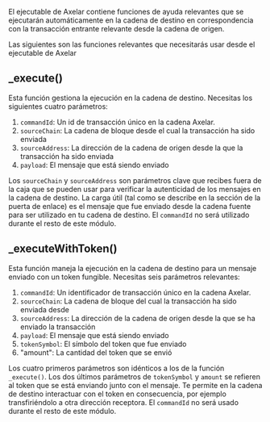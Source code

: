 El ejecutable de Axelar contiene funciones de ayuda relevantes que se ejecutarán automáticamente en la cadena de destino en correspondencia con la transacción entrante relevante desde la cadena de origen.

Las siguientes son las funciones relevantes que necesitarás usar desde el ejecutable de Axelar

## \_execute()

Esta función gestiona la ejecución en la cadena de destino. Necesitas los siguientes cuatro parámetros:

1. `commandId`: Un id de transacción único en la cadena Axelar.
2. `sourceChain`: La cadena de bloque desde el cual la transacción ha sido enviada
3. `sourceAddress`: La dirección de la cadena de origen desde la que la transacción ha sido enviada
4. `payload`: El mensaje que está siendo enviado

Los `sourceChain` y `sourceAddress` son parámetros clave que recibes fuera de la caja que se pueden usar para verificar la autenticidad de los mensajes en la cadena de destino. La carga útil (tal como se describe en la sección de la puerta de enlace) es el mensaje que fue enviado desde la cadena fuente para ser utilizado en tu cadena de destino. El `commandId` no será utilizado durante el resto de este módulo.

## \_executeWithToken()

Esta función maneja la ejecución en la cadena de destino para un mensaje enviado con un token fungible. Necesitas seis parámetros relevantes:

1. `commandId`: Un identificador de transacción único en la cadena Axelar.
2. `sourceChain`: La cadena de bloque del cual la transacción ha sido enviada desde
3. `sourceAddress`: La dirección de la cadena de origen desde la que se ha enviado la transacción
4. `payload`: El mensaje que está siendo enviado
5. `tokenSymbol`: El símbolo del token que fue enviado
6. "amount": La cantidad del token que se envió

Los cuatro primeros parámetros son idénticos a los de la función `_execute()`. Los dos últimos parámetros de `tokenSymbol` y `amount` se refieren al token que se está enviando junto con el mensaje. Te permite en la cadena de destino interactuar con el token en consecuencia, por ejemplo transfiriéndolo a otra dirección receptora. El `commandId` no será usado durante el resto de este módulo.
